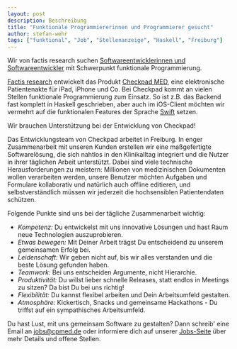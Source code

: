 ```yaml
---
layout: post
description: Beschreibung
title: "Funktionale Programmiererinnen und Programmierer gesucht"
author: stefan-wehr
tags: ["funktional", "Job", "Stellenanzeige", "Haskell", "Freiburg"]
---
```


Wir von factis research suchen
[Softwareentwicklerinnen und
Softwareentwickler](http://cpmed.de/jobs/) mit Schwerpunkt
funktionale Programmierung.

[Factis research](http://factisresearch.com) entwickelt das
Produkt [Checkpad MED](http://cpmed.de/), eine elektronische
Patientenakte für iPad, iPhone und Co. Bei Checkpad kommt an vielen
Stellen funktionale Programmierung zum Einsatz. So ist z.B. das Backend
fast komplett in Haskell geschrieben, aber auch im iOS-Client möchten
wir vermehrt auf die funktionalen Features der Sprache
[Swift](/2015/11/09/swift.html) setzen.

Wir brauchen Unterstützung bei der Entwicklung von Checkpad!

<!-- more start -->

Das Entwicklungsteam von Checkpad arbeitet in Freiburg. In enger
Zusammenarbeit mit unseren Kunden erstellen wir eine maßgefertigte
Softwarelösung, die sich nahtlos in den Klinikalltag integriert und die
Nutzer in ihrer
täglichen Arbeit unterstützt. Dabei sind viele technische Herausforderungen
zu meistern: Millionen von medizinischen Dokumenten wollen verarbeiten
werden, unsere Benutzer möchten Aufgaben und Formulare kollaborativ und
natürlich auch offline editieren, und selbstverständlich müssen wir jederzeit die
hochsensiblen Patientendaten schützen.

Folgende Punkte sind uns bei der tägliche Zusammenarbeit wichtig:

- *Kompetenz:* Du entwickelst mit uns innovative Lösungen und hast Raum
neue Technologien auszuprobieren.
- *Etwas bewegen:* Mit Deiner Arbeit trägst Du entscheidend zu unserem
gemeinsamen Erfolg bei.
- *Leidenschaft:* Wir geben nicht auf, bis wir alles verstanden und die beste
Lösung gefunden haben.
- *Teamwork:* Bei uns entscheiden Argumente, nicht Hierarchie.
- *Produktivität:* Du willst lieber schnelle Releases, statt endlos in
Meetings zu sitzen? Da bist Du bei uns richtig!
- *Flexibilität:* Du kannst flexibel arbeiten und Dein Arbeitsumfeld
gestalten.
- *Atmosphäre:* Kickertisch, Snacks und gemeinsame Hackathons - Du triffst auf
ein sympathisches Arbeitsumfeld.

Du hast Lust, mit uns gemeinsam Software zu gestalten? Dann schreib' eine
Email an [jobs@cpmed.de](jobs@cpmed.de) oder informiere dich
auf unserer [Jobs-Seite](http://cpmed.de/jobs/) über mehr
Details und offene Stellen.

<!-- more end -->
